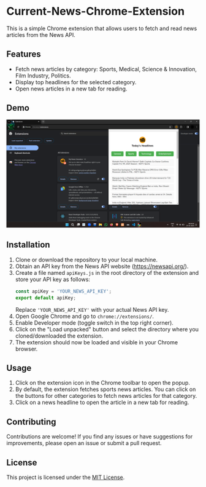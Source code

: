 # Current-News-Chrome-Extension

This is a simple Chrome extension that allows users to fetch and read news articles from the News API.

## Features

- Fetch news articles by category: Sports, Medical, Science & Innovation, Film Industry, Politics.
- Display top headlines for the selected category.
- Open news articles in a new tab for reading.

## Demo

 <img alt="Demo" src="news extension 2.png" />

## Installation

1. Clone or download the repository to your local machine.
2. Obtain an API key from the News API website (https://newsapi.org/).
3. Create a file named `apiKeys.js` in the root directory of the extension and store your API key as follows:
   ```javascript
   const apiKey = 'YOUR_NEWS_API_KEY';
   export default apiKey;
   ```
   Replace `'YOUR_NEWS_API_KEY'` with your actual News API key.
4. Open Google Chrome and go to `chrome://extensions/`.
5. Enable Developer mode (toggle switch in the top right corner).
6. Click on the "Load unpacked" button and select the directory where you cloned/downloaded the extension.
7. The extension should now be loaded and visible in your Chrome browser.

## Usage

1. Click on the extension icon in the Chrome toolbar to open the popup.
2. By default, the extension fetches sports news articles. You can click on the buttons for other categories to fetch news articles for that category.
3. Click on a news headline to open the article in a new tab for reading.

## Contributing

Contributions are welcome! If you find any issues or have suggestions for improvements, please open an issue or submit a pull request.

## License

This project is licensed under the [MIT License](LICENSE).
